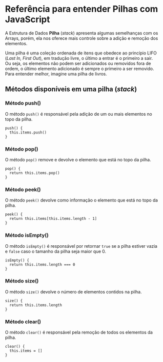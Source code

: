 # Referência para entender Pilhas com JavaScript

<p>

A Estrutura de Dados **Pilha** (_stack_) apresenta algumas semelhanças com os Arrays, porém, ela nos oferece mais controle sobre a adição e remoção dos elementos.

</p>

<p>

Uma pilha é uma coleção ordenada de itens que obedece ao princípio LIFO (_Last In, First Out_), em tradução livre, o último a entrar é o primeiro a sair. Ou seja, os elementos não podem ser adicionados ou removidos fora de ordem, o último elemento adicionado é sempre o primeiro a ser removido. Para entender melhor, imagine uma pilha de livros.

</p>

## Métodos disponíveis em uma pilha (_stack_)

### Método push()

O método `push()` é responsável pela adição de um ou mais elementos no topo da pilha.

```
push() {
  this.items.push()
}
```

### Método pop()

O método `pop()` remove e devolve o elemento que está no topo da pilha.

```
pop() {
  return this.items.pop()
}
```

### Método peek()

O método `peek()` devolve como informação o elemento que está no topo da pilha.

```
peek() {
  return this.items[this.items.length - 1]
}
```

### Método isEmpty()

O método `isEmpty()` é responsável por retornar `true` se a pilha estiver vazia e `false` caso o tamanho da pilha seja maior que 0.

```
isEmpty() {
  return this.items.length === 0
}
```

### Método size()

O método `size()` devolve o número de elementos contidos na pilha.

```
size() {
  return this.items.length
}
```

### Método clear()

O método `clear()` é responsável pela remoção de todos os elementos da pilha.

```
clear() {
  this.items = []
}
```
